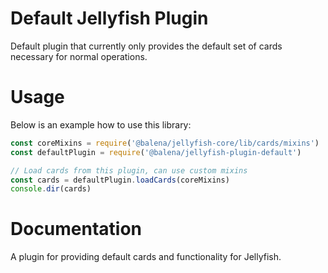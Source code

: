 # Default Jellyfish Plugin

Default plugin that currently only provides the default set of cards necessary for normal operations.

# Usage

Below is an example how to use this library:

```js
const coreMixins = require('@balena/jellyfish-core/lib/cards/mixins')
const defaultPlugin = require('@balena/jellyfish-plugin-default')

// Load cards from this plugin, can use custom mixins
const cards = defaultPlugin.loadCards(coreMixins)
console.dir(cards)
```

# Documentation

A plugin for providing default cards and functionality for Jellyfish.

